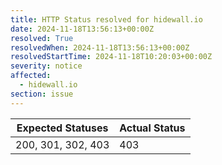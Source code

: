 ```yaml
---
title: HTTP Status resolved for hidewall.io
date: 2024-11-18T13:56:13+00:00Z
resolved: True
resolvedWhen: 2024-11-18T13:56:13+00:00Z
resolvedStartTime: 2024-11-18T10:20:03+00:00Z
severity: notice
affected:
  - hidewall.io
section: issue
---
```


| Expected Statuses | Actual Status  |
|-------------------|----------------|
| 200, 301, 302, 403 | 403 |
